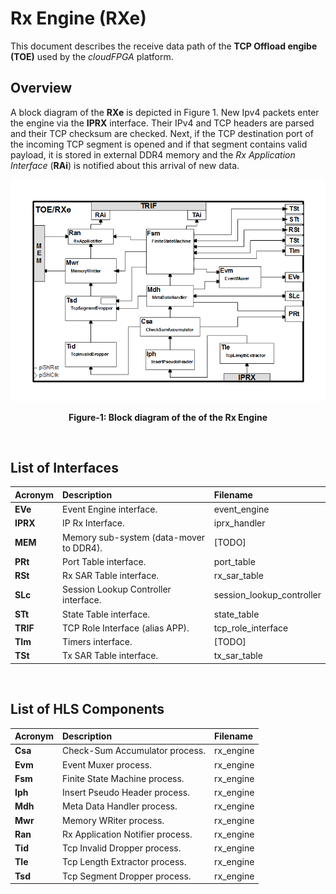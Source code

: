 # Rx Engine (RXe)
This document describes the receive data path of the **TCP Offload engibe (TOE)** used by the *cloudFPGA* platform.
 
## Overview
A block diagram of the **RXe** is depicted in Figure 1.
New Ipv4 packets enter the engine via the **IPRX** interface. 
Their IPv4 and TCP headers are parsed and their TCP checksum are checked.
Next, if the TCP destination port of the incoming TCP segment is opened and if that segment contains valid payload, 
it is stored in external DDR4 memory and the *Rx Application Interface* (**RAi**) is notified about this arrival of new data.

![Block diagram of the TOE/RXe](../internal/shell/images/Fig-TOE-RXe-Structure.bmp#center)
<p align="center"><b>Figure-1: Block diagram of the of the Rx Engine</b></p>
<br>

## List of Interfaces

| Acronym         | Description                                           | Filename
|:----------------|:------------------------------------------------------|:--------------
| **EVe**         | Event Engine interface.                               | event_engine
| **IPRX**        | IP Rx Interface.                                      | iprx_handler
| **MEM**         | Memory sub-system (data-mover to DDR4).               | [TODO]
| **PRt**         | Port Table interface.                                 | port_table
| **RSt**         | Rx SAR Table interface.                               | rx_sar_table
| **SLc**         | Session Lookup Controller interface.                  | session_lookup_controller
| **STt**         | State Table interface.                                | state_table
| **TRIF**        | TCP Role Interface (alias APP).                       | tcp_role_interface
| **TIm**         | Timers interface.                                     | [TODO]
| **TSt**         | Tx SAR Table interface.                               | tx_sar_table

<br>

## List of HLS Components

| Acronym         | Description                                           | Filename
|:----------------|:------------------------------------------------------|:--------------
| **Csa**         | Check-Sum Accumulator process.                        | rx_engine
| **Evm**         | Event Muxer process.                                  | rx_engine
| **Fsm**         | Finite State Machine process.                         | rx_engine
| **Iph**         | Insert Pseudo Header process.                         | rx_engine
| **Mdh**         | Meta Data Handler process.                            | rx_engine
| **Mwr**         | Memory WRiter process.                                | rx_engine
| **Ran**         | Rx Application Notifier process.                      | rx_engine
| **Tid**         | Tcp Invalid Dropper process.                          | rx_engine
| **Tle**         | Tcp Length Extractor process.                         | rx_engine
| **Tsd**         | Tcp Segment Dropper process.                          | rx_engine

<br>
